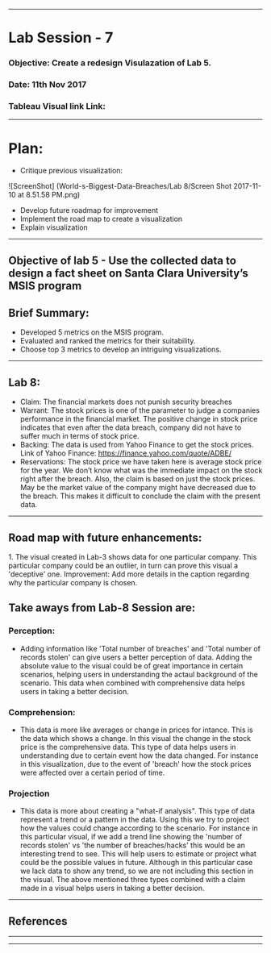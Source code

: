 ******************************************************************************************************************************

# Lab Session - 7

### Objective: Create a redesign Visulazation of Lab 5.

### Date: 11th Nov 2017

### Tableau Visual link Link: 

******************************************************************************************************************************

# Plan:

* Critique previous visualization:

![ScreenShot] (World-s-Biggest-Data-Breaches/Lab 8/Screen Shot 2017-11-10 at 8.51.58 PM.png)


* Develop future roadmap for improvement
* Implement the road map to create a visualization
* Explain visualization 

******************************************************************************************************************************


## Objective of lab 5 - Use the collected data to design a fact sheet on Santa Clara University’s MSIS program

## Brief Summary:

* Developed 5 metrics on the MSIS program.
* Evaluated and ranked the metrics for their suitability.
* Choose top 3 metrics to  develop an intriguing visualizations.

******************************************************************************************************************************


## Lab 8: 

* Claim: The financial markets does not punish security breaches
* Warrant: The stock prices is one of the parameter to judge a companies performance in the financial market. The positive change in stock price indicates that even after the data breach, company did not have to suffer much in terms of stock price.
* Backing: The data is used from Yahoo Finance to get the stock prices. Link of Yahoo Finance: https://finance.yahoo.com/quote/ADBE/
* Reservations: The stock price we have taken here is average stock price for the year. We don’t know what was the immediate impact on the stock right after the breach. Also, the claim is based on just the stock prices. May be the market value of the company might have decreased due to the breach. This makes it difficult to conclude the claim with the present data.

******************************************************************************************************************************

## Road map with future enhancements:

1. The visual created in Lab-3 shows data for one particular company. This particular company could be an outlier, in turn can prove this visual a 'deceptive' one.
Improvement: Add more details in the caption regarding why the particular company is chosen.


## Take aways from Lab-8 Session are:

### Perception:
* Adding information like 'Total number of breaches' and 'Total number of records stolen' can give users a better perception of data. Adding the absolute value to the visual could be of great importance in certain scenarios, helping users in understanding the actaul background of the scenario. This data when combined with comprehensive data helps users in taking a better decision.
### Comprehension:
* This data is more like averages or change in prices for intance. This is the data which shows a change. In this visual the change in the stock price is the comprehensive data. This type of data helps users in understanding due to certain event how the data changed. For instance in this visualization, due to the event of 'breach' how the stock prices were affected over a certain period of time.
### Projection
* This data is more about creating a "what-if analysis". This type of data represent a trend or a pattern in the data. Using this we try to project how the values could change according to the scenario. For instance in this particular visual, if we add a trend line showing the 'number of records stolen' vs 'the number of breaches/hacks' this would be an interesting trend to see. This will help users to estimate or project what could be the possible values in future. Although in this particular case we lack data to show any trend, so we are not including this section in the visual.
The above mentioned three types combined with a claim made in a visual helps users in taking a better decision.

******************************************************************************************************************************

## References 

******************************************************************************************************************************

******************************************************************************************************************************





